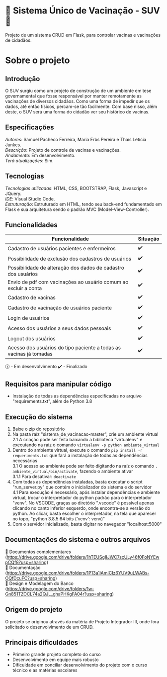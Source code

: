 # :syringe: Sistema Único de Vacinação - SUV :syringe:
Projeto de um sistema CRUD em Flask, para controlar vacinas e vacinações de cidadãos.  

# Sobre o projeto

## Introdução
O SUV surgiu como um projeto de construção de um ambiente em tese governamental que fosse responsável por manter remotamente as vacinações de diversos cidadãos. Como uma forma de impedir que os dados, até então físicos, percam-se tão facilmente. Com base nisso, além deste, o SUV será uma forma do cidadão ver seu histórico de vacinas.

## Especificações
*Autores*: Samuel Pacheco Ferreira, Maria Erbs Pereira e Thaís Letícia Junkes.      
*Descrição*: Projeto de controle de vacinas e vacinações.  
*Andamento*: Em desenvolvimento.    
*Terá atualizações*: Sim.        

## Tecnologias
*Tecnologias utilizadas*: HTML, CSS, BOOTSTRAP, Flask, Javascript e JQuery.      
*IDE*: Visual Studio Code.      
*Estruturação*: Estruturado em HTML, tendo seu back-end fundamentado em Flask e sua arquitetura sendo o padrão MVC (Model-View-Controller).    

## Funcionalidades
| Funcionalidade | Situação |
| ----------- | ----------- |
| Cadastro de usuários pacientes e enfermeiros | :heavy_check_mark: |
| Possibilidade de exclusão dos cadastros de usuários| :heavy_check_mark: |
| Possibilidade de alteração dos dados de cadastro dos usuários| :heavy_check_mark: |
| Envio de pdf com vacinações ao usuário comum ao excluir a conta| :heavy_check_mark: |
| Cadastro de vacinas | :heavy_check_mark: |
| Cadastro de vacinação de usuários paciente | :heavy_check_mark: |
| Login de usuários | :heavy_check_mark: |
| Acesso dos usuários a seus dados pessoais | :heavy_check_mark: |
| Logout dos usuários | :heavy_check_mark: |
| Acesso dos usuários do tipo paciente a todas as vacinas já tomadas | :heavy_check_mark: |

:clock130: - Em desenvolvimento   :heavy_check_mark: - Finalizado

## Requisitos para manipular código
* Instalação de todas as dependências especificadas no arquivo "requirements.txt", além de Python 3.8 

## Execução do sistema
1. Baixe o zip do repositório
2. Na pasta raíz "sistema_de_vacinacao-master", crie um ambiente virtual  
2.1 A criação pode ser feita baixando a biblioteca "virtualenv" e executando na raíz o comando `virtualenv -p python ambiente_virtual`
3. Dentro do ambiente virtual, execute o comando `pip install -r requeriments.txt` que fará a instalação de todas as dependências necessárias   
3.1 O acesso ao ambiente pode ser feito digitando na raíz o comando `. ambiente_virtual/bin/activate`, fazendo o ambiente ativar  
3.1.1 Para desativar: `deactivate`
4. Com todas as dependências instaladas, basta executar o script "run_server.py" que contém o inicializador do sistema e do servidor  
4.1 Para execução é necessário, após instalar dependências e ambiente virtual, trocar o interpretador do python padrão para o interpretador "venv". No VSCODE, graças ao diretório ".vscode" é possível apenas clicando no canto inferior esquerdo, onde encontra-se a versão do python. Ao clicar, basta escolher o interpretador, na tela que aparecer no topo, "python 3.8.5 64 bits ('venv': venv)"  
5. Com o servidor inicializado, basta digitar no navegador "localhost:5000"

## Documentações do sistema e outros arquivos
:link: Documentos complementares  (https://drive.google.com/drive/folders/1hTEUSgIIJWC7scULy46f0FoNYEwpCQf8?usp=sharing)  
:link: Documentação (https://drive.google.com/drive/folders/1P13a1iAmICIz6YUV9uLWABs-OQfDcuFC?usp=sharing)  
:link: Design e Modelagem do Banco (https://drive.google.com/drive/folders/1w-Gn851TZOCL74a2QJL_ghaPHKgFA04r?usp=sharing)

## Origem do projeto
O projeto se originou através da matéria de Projeto Integrador III, onde fora solicitado o desenvolvimento de um CRUD.      
 
## Principais dificuldades
* Primeiro grande projeto completo do curso
* Desenvolvimento em equipe mais robusto
* Dificuldade em conciliar desenvolvimento do projeto com o curso técnico e as matérias escolares





